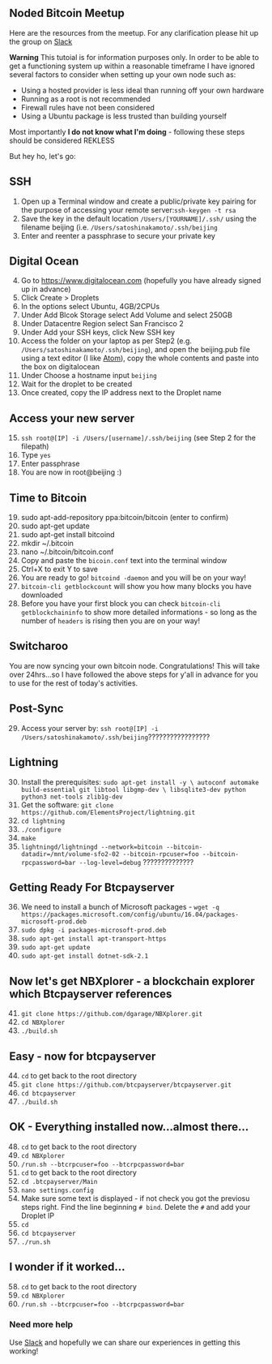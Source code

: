 ## Noded Bitcoin Meetup

Here are the resources from the meetup. For any clarification please hit up the group on [Slack](https://join.slack.com/t/beijingbitcoinmeetup/shared_invite/enQtNDE5MjUzNjkwNjQ0LTkxOTFjNmMyOTg2ZjI3ZTZlZGExYTFiN2M3ODcyNGVjNGY0YmJkNWRhZGM2OTU1M2FiNDI1OTlkYWE2Yjg2NjQ)

**Warning** This tutoial is for information purposes only. In order to be able to get a functioning system up within a reasonable timeframe I have ignored several factors to consider when setting up your own node such as:

- Using a hosted provider is less ideal than running off your own hardware
- Running as a root is not recommended
- Firewall rules have not been considered
- Using a Ubuntu package is less trusted than building yourself

Most importantly **I do not know what I'm doing** - following these steps should be considered REKLESS

But hey ho, let's go:

## SSH

1. Open up a Terminal window and create a public/private key pairing for the purpose of accessing your remote server:`ssh-keygen -t rsa`
2. Save the key in the default location `/Users/[YOURNAME]/.ssh/` using the filename beijing (i.e. `/Users/satoshinakamoto/.ssh/beijing`
3. Enter and reenter a passphrase to secure your private key

## Digital Ocean

4. Go to https://www.digitalocean.com (hopefully you have already signed up in advance)
5. Click Create > Droplets
6. In the options select Ubuntu, 4GB/2CPUs
7. Under Add Blcok Storage select Add Volume and select 250GB
8. Under Datacentre Region select San Francisco 2
9. Under Add your SSH keys, click New SSH key
11. Access the folder on your laptop as per Step2 (e.g. `/Users/satoshinakamoto/.ssh/beijing`), and open the beijing.pub file using a text editor (I like [Atom](https://atom.io)), copy the whole contents and paste into the box on digitalocean
12. Under Choose a hostname input `beijing`
13. Wait for the droplet to be created
14. Once created, copy the IP address next to the Droplet name

## Access your new server

15. `ssh root@[IP] -i /Users/[username]/.ssh/beijing` (see Step 2 for the filepath)
16. Type `yes`
17. Enter passphrase
18. You are now in root@beijing :)

## Time to Bitcoin

19. sudo apt-add-repository ppa:bitcoin/bitcoin (enter to confirm)
20. sudo apt-get update
21. sudo apt-get install bitcoind
22. mkdir ~/.bitcoin
23. nano ~/.bitcoin/bitcoin.conf
24. Copy and paste the `bicoin.conf` text into the terminal window
25. Ctrl+X to exit Y to save
26. You are ready to go! `bitcoind -daemon` and you will be on your way!
27. `bitcoin-cli getblockcount` will show you how many blocks you have downloaded
28. Before you have your first block you can check `bitcoin-cli getblockchaininfo` to show more detailed informations - so long as the number of `headers` is rising then you are on your way!

## Switcharoo

You are now syncing your own bitcoin node. Congratulations! This will take over 24hrs...so I have followed the above steps for y'all in advance for you to use for the rest of today's activities.

## Post-Sync

29. Access your server by: `ssh root@[IP] -i /Users/satoshinakamoto/.ssh/beijing`?????????????????

## Lightning

30. Install the prerequisites: `sudo apt-get install -y \ autoconf automake build-essential git libtool libgmp-dev \ libsqlite3-dev python python3 net-tools zlib1g-dev`
31. Get the software: `git clone https://github.com/ElementsProject/lightning.git`
32. `cd lightning`
33. `./configure`
34. `make`
35. `lightningd/lightningd --network=bitcoin --bitcoin-datadir=/mnt/volume-sfo2-02 --bitcoin-rpcuser=foo --bitcoin-rpcpassword=bar --log-level=debug` ??????????????

## Getting Ready For Btcpayserver

36. We need to install a bunch of Microsoft packages - `wget -q https://packages.microsoft.com/config/ubuntu/16.04/packages-microsoft-prod.deb`
37. `sudo dpkg -i packages-microsoft-prod.deb`
38. `sudo apt-get install apt-transport-https`
39. `sudo apt-get update`
40. `sudo apt-get install dotnet-sdk-2.1`

## Now let's get NBXplorer - a blockchain explorer which Btcpayserver references

41. `git clone https://github.com/dgarage/NBXplorer.git`
42. `cd NBXplorer`
43. `./build.sh`

## Easy - now for btcpayserver

44. `cd` to get back to the root directory
45. `git clone https://github.com/btcpayserver/btcpayserver.git`
46. `cd btcpayserver`
47. `./build.sh`

## OK - Everything installed now...almost there...

48. `cd` to get back to the root directory
49. `cd NBXplorer`
50. `/run.sh --btcrpcuser=foo --btcrpcpassword=bar`
51. `cd` to get back to the root directory
52. `cd .btcpayserver/Main`
53. `nano settings.config`
54. Make sure some text is displayed - if not check you got the previosu steps right. Find the line beginning `# bind`. Delete the `#` and add your Droplet IP
55. `cd`
56. `cd btcpayserver`
57. `./run.sh`

## I wonder if it worked...

58. `cd` to get back to the root directory
59. `cd NBXplorer`
60. `/run.sh --btcrpcuser=foo --btcrpcpassword=bar`

### Need more help

Use [Slack](https://join.slack.com/t/beijingbitcoinmeetup/shared_invite/enQtNDE5MjUzNjkwNjQ0LTkxOTFjNmMyOTg2ZjI3ZTZlZGExYTFiN2M3ODcyNGVjNGY0YmJkNWRhZGM2OTU1M2FiNDI1OTlkYWE2Yjg2NjQ) and hopefully we can share our experiences in getting this working! 

